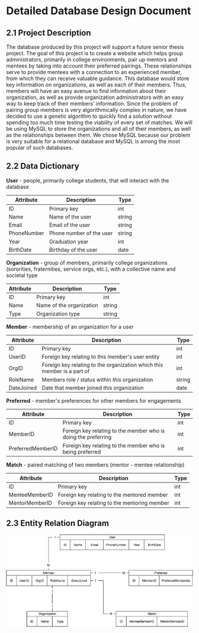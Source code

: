 # Detailed Database Design Document

## 2.1 Project Description

The database produced by this project will support a future senior thesis project. The goal of this project is to create a website which helps group administrators, primarily in college environments, pair up mentors and mentees by taking into account their preferred pairings. These relationships serve to provide mentees with a connection to an experienced member, from which they can receive valuable guidance. This database would store key information on organizations, as well as each of their members. Thus, members will have an easy avenue to find information about their organization, as well as provide organization administrators with an easy way to keep track of their members' information. Since the problem of pairing group members is very algorithmically complex in nature, we have decided to use a genetic algorithm to quickly find a solution without spending too much time testing the viability of every set of matches. We will be using MySQL to store the organizations and all of their members, as well as the relationships between them. We chose MySQL because our problem is very suitable for a relational database and MySQL is among the most popular of such databases.

## 2.2 Data Dictionary

**User** - people, primarily college students, that will interact with the database

| Attribute    | Description | Type |
| --------------- | ---- | ---- |
| ID | Primary key | int |
| Name        | Name of the user |   string   |
| Email       | Email of the user | string |
| PhoneNumber | Phone number of the user | string |
| Year        | Graduation year | int |
| BirthDate   | Birthday of the user | date |

**Organization** - group of members, primarily college organizations (sororities, fraternities, service orgs, etc.), with a collective name and societal type

| Attribute | Description              | Type   |
| :-------- | ------------------------ | ------ |
| ID        | Primary key              | int    |
| Name      | Name of the organization | string |
| Type      | Organization type        | string |

**Member** - membership of an organization for a user

| Attribute  | Description                                                  | Type   |
| ---------- | ------------------------------------------------------------ | ------ |
| ID         | Primary key                                                  | int    |
| UserID     | Foreign key relating to this member's user entity            | int    |
| OrgID      | Foreign key relating to the organization which this member is a part of | int    |
| RoleName   | Members role / status within *this* organization             | string |
| DateJoined | Date that member joined *this* organization                  | date   |

**Preferred** - member's preferences for other members for engagements

| Attribute         | Description                                                  | Type |
| ----------------- | ------------------------------------------------------------ | ---- |
| ID                | Primary key                                                  | int  |
| MemberID          | Foreign key relating to the member who is doing the preferring | int  |
| PreferredMemberID | Foreign key relating to the member who is being preferred    | int  |

**Match** - paired matching of two members (mentor - mentee relationship)

| Attribute      | Description                                  | Type |
| -------------- | -------------------------------------------- | ---- |
| ID             | Primary key                                  | int  |
| MenteeMemberID | Foreign key relating to the mentored member  | int  |
| MentorMemberID | Foreign key relating to the mentoring member | int  |

## 2.3 Entity Relation Diagram

![ERD](resources/ERD.png)
